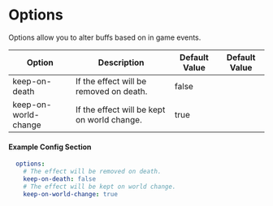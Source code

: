 # Options

Options allow you to alter buffs based on in game events.

| Option               | Description                                 | Default Value | Default Value |
| -------------------- | ------------------------------------------- | ------------- | ------------- |
| keep-on-death        | If the effect will be removed on death.     | false         |               |
| keep-on-world-change | If the effect will be kept on world change. | true          |               |

#### Example Config Section

```yaml
  options:
    # The effect will be removed on death.
    keep-on-death: false
    # The effect will be kept on world change.
    keep-on-world-change: true
```
